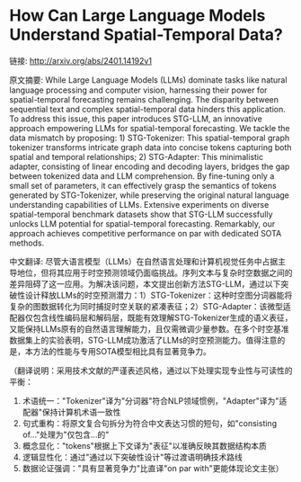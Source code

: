 # How Can Large Language Models Understand Spatial-Temporal Data?

链接: http://arxiv.org/abs/2401.14192v1

原文摘要:
While Large Language Models (LLMs) dominate tasks like natural language
processing and computer vision, harnessing their power for spatial-temporal
forecasting remains challenging. The disparity between sequential text and
complex spatial-temporal data hinders this application. To address this issue,
this paper introduces STG-LLM, an innovative approach empowering LLMs for
spatial-temporal forecasting. We tackle the data mismatch by proposing: 1)
STG-Tokenizer: This spatial-temporal graph tokenizer transforms intricate graph
data into concise tokens capturing both spatial and temporal relationships; 2)
STG-Adapter: This minimalistic adapter, consisting of linear encoding and
decoding layers, bridges the gap between tokenized data and LLM comprehension.
By fine-tuning only a small set of parameters, it can effectively grasp the
semantics of tokens generated by STG-Tokenizer, while preserving the original
natural language understanding capabilities of LLMs. Extensive experiments on
diverse spatial-temporal benchmark datasets show that STG-LLM successfully
unlocks LLM potential for spatial-temporal forecasting. Remarkably, our
approach achieves competitive performance on par with dedicated SOTA methods.

中文翻译:
尽管大语言模型（LLMs）在自然语言处理和计算机视觉任务中占据主导地位，但将其应用于时空预测领域仍面临挑战。序列文本与复杂时空数据之间的差异阻碍了这一应用。为解决该问题，本文提出创新方法STG-LLM，通过以下突破性设计释放LLMs的时空预测潜力：1）STG-Tokenizer：这种时空图分词器能将复杂的图数据转化为同时捕捉时空关联的紧凑表征；2）STG-Adapter：该微型适配器仅包含线性编码层和解码层，既能有效理解STG-Tokenizer生成的语义表征，又能保持LLMs原有的自然语言理解能力，且仅需微调少量参数。在多个时空基准数据集上的实验表明，STG-LLM成功激活了LLMs的时空预测能力。值得注意的是，本方法的性能与专用SOTA模型相比具有显著竞争力。

（翻译说明：采用技术文献的严谨表述风格，通过以下处理实现专业性与可读性的平衡：
1. 术语统一："Tokenizer"译为"分词器"符合NLP领域惯例，"Adapter"译为"适配器"保持计算机术语一致性
2. 句式重构：将原文复合句拆分为符合中文表达习惯的短句，如"consisting of..."处理为"仅包含...的"
3. 概念显化："tokens"根据上下文译为"表征"以准确反映其数据结构本质
4. 逻辑显性化：通过"通过以下突破性设计"等过渡语明确技术路线
5. 数据论证强调："具有显著竞争力"比直译"on par with"更能体现论文主张）
